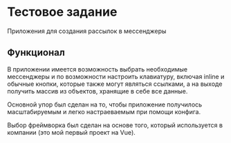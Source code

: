 # Тестовое задание

Приложения для создания рассылок в мессенджеры

## Функционал

В приложении имеется возможность выбрать необходимые мессенджеры и по возможности настроить клавиатуру, включая inline и обычные кнопки, которые также могут являться ссылками, а на выходе получить массив из объектов, хранящие в себе все данные.

Основной упор был сделан на то, чтобы приложение получилось масштабируемым и легко настраеваемым при помощи конфига.

Выбор фреймворка был сделан на основе того, который используется в компании (это мой первый проект на Vue).
